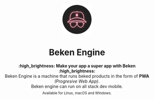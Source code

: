 <p align="center"><img src="static/logo.png" alt="MarkText" width="100" height="100"></p>

<h1 align="center">Beken Engine</h1>

<div align="center">
  <strong>:high_brightness: Make your app a super app with Beken :high_brightness:</strong><br>
  Beken Engine is a machine that runs beked products in the form of <strong>PWA</strong> <em>(Progresive Web App)</em>.<br>
  Beken engine can run on all stack dev mobile.<br>
  <sub>Available for Linux, macOS and Windows.</sub>
</div>
